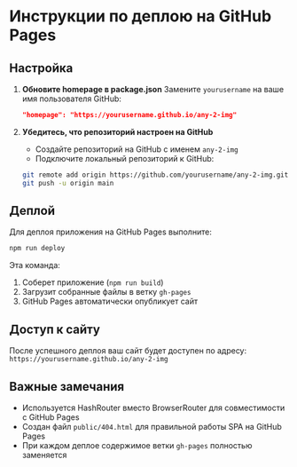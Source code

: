 # Инструкции по деплою на GitHub Pages

## Настройка

1. **Обновите homepage в package.json**
   Замените `yourusername` на ваше имя пользователя GitHub:
   ```json
   "homepage": "https://yourusername.github.io/any-2-img"
   ```

2. **Убедитесь, что репозиторий настроен на GitHub**
   - Создайте репозиторий на GitHub с именем `any-2-img`
   - Подключите локальный репозиторий к GitHub:
   ```bash
   git remote add origin https://github.com/yourusername/any-2-img.git
   git push -u origin main
   ```

## Деплой

Для деплоя приложения на GitHub Pages выполните:

```bash
npm run deploy
```

Эта команда:
1. Соберет приложение (`npm run build`)
2. Загрузит собранные файлы в ветку `gh-pages`
3. GitHub Pages автоматически опубликует сайт

## Доступ к сайту

После успешного деплоя ваш сайт будет доступен по адресу:
`https://yourusername.github.io/any-2-img`

## Важные замечания

- Используется HashRouter вместо BrowserRouter для совместимости с GitHub Pages
- Создан файл `public/404.html` для правильной работы SPA на GitHub Pages
- При каждом деплое содержимое ветки `gh-pages` полностью заменяется
